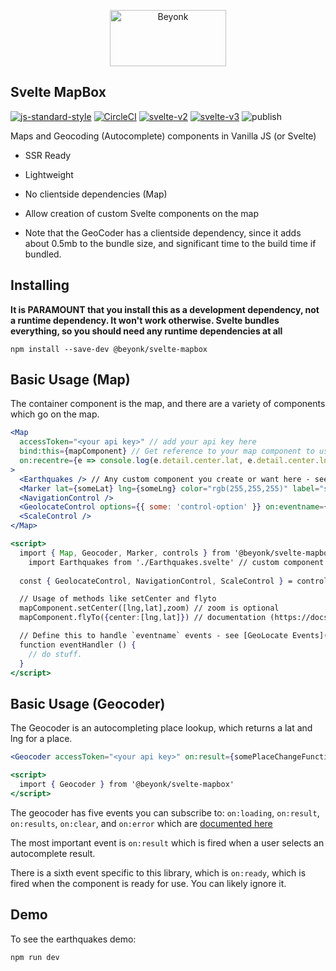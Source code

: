 <p align="center">
  <img width="186" height="90" src="https://user-images.githubusercontent.com/218949/44782765-377e7c80-ab80-11e8-9dd8-fce0e37c235b.png" alt="Beyonk" />
</p>

## Svelte MapBox

[![js-standard-style](https://img.shields.io/badge/code%20style-standard-brightgreen.svg)](http://standardjs.com) [![CircleCI](https://circleci.com/gh/beyonk-adventures/svelte-mapbox.svg?style=shield)](https://circleci.com/gh/beyonk-adventures/svelte-mapbox) [![svelte-v2](https://img.shields.io/badge/svelte-v2-orange.svg)](https://v2.svelte.dev) [![svelte-v3](https://img.shields.io/badge/svelte-v3-blueviolet.svg)](https://svelte.dev) ![publish](https://github.com/beyonk-adventures/svelte-mapbox/workflows/publish/badge.svg)

Maps and Geocoding (Autocomplete) components in Vanilla JS (or Svelte)

* SSR Ready
* Lightweight
* No clientside dependencies (Map)
* Allow creation of custom Svelte components on the map

* Note that the GeoCoder has a clientside dependency, since it adds about 0.5mb to the bundle size, and significant time to the build time if bundled.

## Installing

**It is PARAMOUNT that you install this as a development dependency, not a runtime dependency. It won't work otherwise. Svelte bundles everything, so you should need any runtime dependencies at all**

```
npm install --save-dev @beyonk/svelte-mapbox
```

## Basic Usage (Map)

The container component is the map, and there are a variety of components which go on the map.

```jsx
<Map
  accessToken="<your api key>" // add your api key here
  bind:this={mapComponent} // Get reference to your map component to use methods
  on:recentre={e => console.log(e.detail.center.lat, e.detail.center.lng) } // recentre events
>
  <Earthquakes /> // Any custom component you create or want here - see marker example
  <Marker lat={someLat} lng={someLng} color="rgb(255,255,255)" label="some marker label" popupClassName="class-name" /> // built in Marker component
  <NavigationControl />
  <GeolocateControl options={{ some: 'control-option' }} on:eventname={eventHandler} />
  <ScaleControl />
</Map>

<script>
  import { Map, Geocoder, Marker, controls } from '@beyonk/svelte-mapbox'
	import Earthquakes from './Earthquakes.svelte' // custom component
  
  const { GeolocateControl, NavigationControl, ScaleControl } = controls

  // Usage of methods like setCenter and flyto
  mapComponent.setCenter([lng,lat],zoom) // zoom is optional
  mapComponent.flyTo({center:[lng,lat]}) // documentation (https://docs.mapbox.com/mapbox-gl-js/example/flyto)

  // Define this to handle `eventname` events - see [GeoLocate Events](https://docs.mapbox.com/mapbox-gl-js/api/markers/#geolocatecontrol-events)
  function eventHandler () {
    // do stuff.
  }
</script>
```
## Basic Usage (Geocoder)

The Geocoder is an autocompleting place lookup, which returns a lat and lng for a place.

```jsx
<Geocoder accessToken="<your api key>" on:result={somePlaceChangeFunction} />

<script>
  import { Geocoder } from '@beyonk/svelte-mapbox'
</script>
```

The geocoder has five events you can subscribe to: `on:loading`, `on:result`, `on:results`, `on:clear`, and `on:error` which are [documented here](https://github.com/mapbox/mapbox-gl-geocoder/blob/master/API.md#on)

The most important event is `on:result` which is fired when a user selects an autocomplete result.

There is a sixth event specific to this library, which is `on:ready`, which is fired when the component is ready for use. You can likely ignore it.

## Demo

To see the earthquakes demo:

`
npm run dev
`


